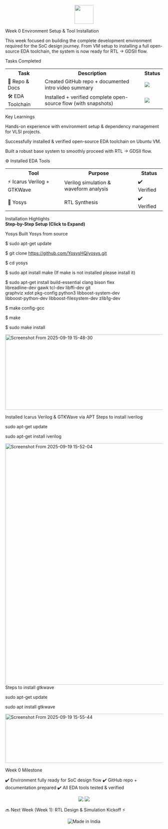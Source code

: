 <p align="center">
  <img src="https://img.icons8.com/color/452/india.png" width="60"/>
  <br/>
</p>

Week 0   Environment Setup & Tool Installation

This week focused on building the complete development environment required for the SoC design journey. From VM setup to installing a full open-source EDA toolchain, the system is now ready for RTL → GDSII flow.

 Tasks Completed
<table> <tr> <th>Task</th> <th>Description</th> <th>Status</th> </tr> <tr> <td>📂 Repo & Docs</td> <td>Created GitHub repo + documented intro video summary</td> <td><img src="https://img.shields.io/badge/Done-✔️-brightgreen?style=flat-square"/></td> </tr> <tr> <td>🛠️ EDA Toolchain</td> <td>Installed + verified complete open-source flow (with snapshots)</td> <td><img src="https://img.shields.io/badge/Done-✔️-brightgreen?style=flat-square"/></td> </tr> </table>
 Key Learnings

 Hands-on experience with environment setup & dependency management for VLSI projects.

 Successfully installed & verified open-source EDA toolchain on Ubuntu VM.

 Built a robust base system to smoothly proceed with RTL → GDSII flow.

⚙️ Installed EDA Tools

<table> <tr> <th>Tool</th> <th>Purpose</th> <th>Status</th> </tr> <tr> <td>⚡ Icarus Verilog + GTKWave</td> <td>Verilog simulation & waveform analysis</td> <td>✔️ Verified</td> </tr> <tr> <td>🔧 Yosys</td> <td>RTL Synthesis</td> <td>✔️ Verified</td> </tr> </table>
 Installation Highlights
 <summary><b>Step-by-Step Setup (Click to Expand)</b></summary>

Yosys
 Built Yosys from source
 
 $ sudo apt-get update
 
$ git clone https://github.com/YosysHQ/yosys.git

$ cd yosys

$ sudo apt install make (If make is not installed please install it)

$ sudo apt-get install build-essential clang bison flex \
 libreadline-dev gawk tcl-dev libffi-dev git \
 graphviz xdot pkg-config python3 libboost-system-dev \
 libboost-python-dev libboost-filesystem-dev zlib1g-dev
 
$ make config-gcc

$ make

$ sudo make install

<img width="1073" height="241" alt="Screenshot From 2025-09-19 15-48-30" src="https://github.com/user-attachments/assets/168d0af8-6e99-4e4f-8465-b70e63c94b6a" />


 Installed Icarus Verilog & GTKWave via APT
 Steps to install iverilog
 
sudo apt-get update

sudo apt-get install iverilog

<img width="996" height="771" alt="Screenshot From 2025-09-19 15-52-04" src="https://github.com/user-attachments/assets/fb21fceb-8f75-44e4-b0a3-cbe7bc84c050" />
Steps to install gtkwave

sudo apt-get update

sudo apt install gtkwave 

<img width="1070" height="157" alt="Screenshot From 2025-09-19 15-55-44" src="https://github.com/user-attachments/assets/dda0459c-a7d2-4247-94a9-df4f4dd856b4" />



 Week 0 Milestone

✔️ Environment fully ready for SoC design flow
✔️ GitHub repo + documentation prepared
✔️ All EDA tools tested & verified

<p align="center"> <img src="https://img.shields.io/badge/Week%200-Completed-brightgreen?style=for-the-badge&logo=github"/> <img src="https://img.shields.io/badge/Next%20Step-RTL%20Design%20⚡-blue?style=for-the-badge"/> </p>

🔜 Next Week (Week 1): RTL Design & Simulation Kickoff ⚡




 <p align="center">
  <img src="https://img.shields.io/badge/Made%20in-India-FF9933?style=for-the-badge&logo=india&logoColor=white" alt="Made in India"/>
</p>
